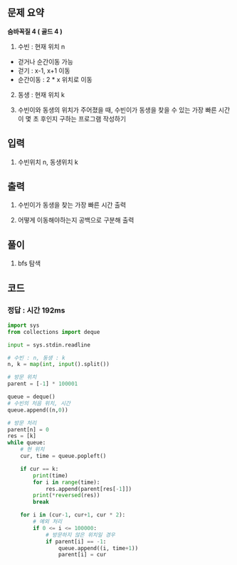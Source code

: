 ## 문제 요약

**숨바꼭질 4 ( 골드 4 )**

1. 수빈 : 현재 위치 n
- 걷거나 순간이동 가능
- 걷기 : x-1, x+1 이동
- 순간이동 : 2 * x 위치로 이동

2. 동생 : 현재 위치 k

3. 수빈이와 동생의 위치가 주어졌을 때, 수빈이가 동생을 찾을 수 있는
가장 빠른 시간이 몇 초 후인지 구하는 프로그램 작성하기

## 입력
1. 수빈위치 n, 동생위치 k

## 출력
1. 수빈이가 동생을 찾는 가장 빠른 시간 출력

2. 어떻게 이동해야하는지 공백으로 구분해 출력

## 풀이
1. bfs 탐색

## 코드

### 정답 : 시간 192ms

```python
import sys
from collections import deque

input = sys.stdin.readline

# 수빈 : n, 동생 : k
n, k = map(int, input().split())

# 방문 위치
parent = [-1] * 100001

queue = deque()
# 수빈의 처음 위치, 시간
queue.append((n,0))

# 방문 처리
parent[n] = 0
res = [k]
while queue:
    # 현 위치
    cur, time = queue.popleft()

    if cur == k:
        print(time)
        for i in range(time):
            res.append(parent[res[-1]])
        print(*reversed(res))
        break

    for i in (cur-1, cur+1, cur * 2):
        # 예외 처리
        if 0 <= i <= 100000:
            # 방문하지 않은 위치일 경우
            if parent[i] == -1:
                queue.append((i, time+1))
                parent[i] = cur

```
